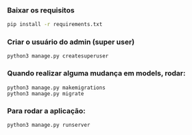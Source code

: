 ### Baixar os requisitos
```cmd
pip install -r requirements.txt
```

### Criar o usuário do admin (super user)

```
python3 manage.py createsuperuser
```

### Quando realizar alguma mudança em models, rodar:
```
python3 manage.py makemigrations
python3 manage.py migrate
```

### Para rodar a aplicação: 
```
python3 manage.py runserver
```